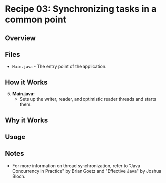 # Recipe 03: Synchronizing tasks in a common point

## Overview

## Files

- `Main.java` - The entry point of the application.

## How it Works
5. **Main.java:**
    - Sets up the writer, reader, and optimistic reader threads and starts them.

## Why it Works

## Usage

## Notes
- For more information on thread synchronization, refer to "Java Concurrency in Practice" by Brian Goetz and "Effective Java" by Joshua Bloch.


